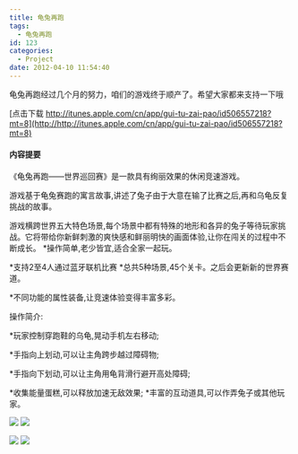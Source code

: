 ```yaml
---
title: 龟兔再跑
tags:
  - 龟兔再跑
id: 123
categories:
  - Project
date: 2012-04-10 11:54:40
---
```


龟兔再跑经过几个月的努力，咱们的游戏终于顺产了。希望大家都来支持一下哦

[点击下载 http://itunes.apple.com/cn/app/gui-tu-zai-pao/id506557218?mt=8](http://http://itunes.apple.com/cn/app/gui-tu-zai-pao/id506557218?mt=8)

#### 内容提要

《龟兔再跑——世界巡回赛》是一款具有绚丽效果的休闲竞速游戏。

游戏基于龟兔赛跑的寓言故事,讲述了兔子由于大意在输了比赛之后,再和乌龟反复挑战的故事。

游戏横跨世界五大特色场景,每个场景中都有特殊的地形和各异的兔子等待玩家挑战。它将带给你新鲜刺激的爽快感和鲜丽明快的画面体验,让你在闯关的过程中不断成长。
*操作简单,老少皆宜,适合全家一起玩。

*支持2至4人通过蓝牙联机比赛 *总共5种场景,45个关卡。之后会更新新的世界赛道。

*不同功能的属性装备,让竞速体验变得丰富多彩。

操作简介:

*玩家控制穿跑鞋的乌龟,晃动手机左右移动;

*手指向上划动,可以让主角跨步越过障碍物;

*手指向下划动,可以让主角用龟背滑行避开高处障碍;

*收集能量蛋糕,可以释放加速无敌效果; *丰富的互动道具,可以作弄兔子或其他玩家。

![](http://www.techpot.net/wp-content/uploads/2012/04/4032fb322afcb002c8585ab904fc243ae9262558.jpg) ![](http://www.techpot.net/wp-content/uploads/2012/04/f9edc154e9ae716e450bfce7d10e6b62ce2f64e9.jpg)

![](http://www.techpot.net/wp-content/uploads/2012/04/b59fac5059e28c4e049ac004d74af4107423798c.jpg) ![](http://www.techpot.net/wp-content/uploads/2012/04/f17d93b40297183b3628cd0393282014136687ff.jpg)